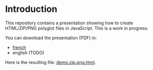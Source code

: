 # Introduction

This repository contains a presentation showing how to create HTML/ZIP/PNG polyglot files in JavaScript. This is a work in progress.

You can download the presentation (PDF) in:
 - [french](https://gildas-lormeau.github.io/Polyglot-HTML-ZIP-PNG/fr-FR/)
 - english (TODO)
 
Here is the resulting file: [demo.zip.png.html](demo.png.zip.html).